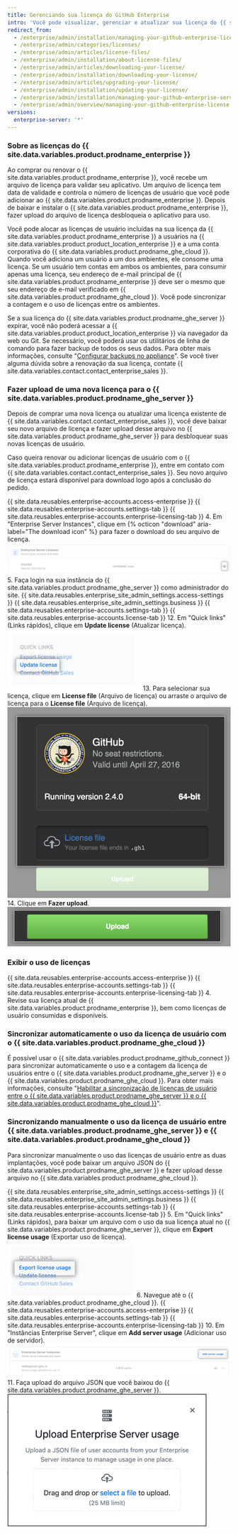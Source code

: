 ```yaml
---
title: Gerenciando sua licença do GitHub Enterprise
intro: 'Você pode visualizar, gerenciar e atualizar sua licença do {{ site.data.variables.product.prodname_enterprise }}.'
redirect_from:
  - /enterprise/admin/installation/managing-your-github-enterprise-license
  - /enterprise/admin/categories/licenses/
  - /enterprise/admin/articles/license-files/
  - /enterprise/admin/installation/about-license-files/
  - /enterprise/admin/articles/downloading-your-license/
  - /enterprise/admin/installation/downloading-your-license/
  - /enterprise/admin/articles/upgrading-your-license/
  - /enterprise/admin/installation/updating-your-license/
  - /enterprise/admin/installation/managing-your-github-enterprise-server-license
  - /enterprise/admin/overview/managing-your-github-enterprise-license
versions:
  enterprise-server: '*'
---
```


### Sobre as licenças do {{ site.data.variables.product.prodname_enterprise }}

Ao comprar ou renovar o {{ site.data.variables.product.prodname_enterprise }}, você recebe um arquivo de licença para validar seu aplicativo. Um arquivo de licença tem data de validade e controla o número de licenças de usuário que você pode adicionar ao {{ site.data.variables.product.prodname_enterprise }}. Depois de baixar e instalar o {{ site.data.variables.product.prodname_enterprise }}, fazer upload do arquivo de licença desbloqueia o aplicativo para uso.

Você pode alocar as licenças de usuário incluídas na sua licença da {{ site.data.variables.product.prodname_enterprise }} a usuários na {{ site.data.variables.product.product_location_enterprise }} e a uma conta corporativa do {{ site.data.variables.product.prodname_ghe_cloud }}. Quando você adiciona um usuário a um dos ambientes, ele consome uma licença. Se um usuário tem contas em ambos os ambientes, para consumir apenas uma licença, seu endereço de e-mail principal de {{ site.data.variables.product.prodname_enterprise }} deve ser o mesmo que seu endereço de e-mail verificado em {{ site.data.variables.product.prodname_ghe_cloud }}. Você pode sincronizar a contagem e o uso de licenças entre os ambientes.

Se a sua licença do {{ site.data.variables.product.prodname_ghe_server }} expirar, você não poderá acessar a {{ site.data.variables.product.product_location_enterprise }} via navegador da web ou Git. Se necessário, você poderá usar os utilitários de linha de comando para fazer backup de todos os seus dados. Para obter mais informações, consulte "[Configurar backups no appliance](/enterprise/admin/guides/installation/configuring-backups-on-your-appliance)". Se você tiver alguma dúvida sobre a renovação da sua licença, contate {{ site.data.variables.contact.contact_enterprise_sales }}.

### Fazer upload de uma nova licença para o {{ site.data.variables.product.prodname_ghe_server }}

Depois de comprar uma nova licença ou atualizar uma licença existente de {{ site.data.variables.contact.contact_enterprise_sales }}, você deve baixar seu novo arquivo de licença e fazer upload desse arquivo no {{ site.data.variables.product.prodname_ghe_server }} para desbloquear suas novas licenças de usuário.

Caso queira renovar ou adicionar licenças de usuário com o {{ site.data.variables.product.prodname_enterprise }}, entre em contato com {{ site.data.variables.contact.contact_enterprise_sales }}. Seu novo arquivo de licença estará disponível para download logo após a conclusão do pedido.

{{ site.data.reusables.enterprise-accounts.access-enterprise }}
{{ site.data.reusables.enterprise-accounts.settings-tab }}
{{ site.data.reusables.enterprise-accounts.enterprise-licensing-tab }}
4. Em "Enterprise Server Instances", clique em {% octicon "download" aria-label="The download icon" %} para fazer o download do seu arquivo de licença. ![Baixar licença do GitHub Enterprise Server](/assets/images/help/business-accounts/download-ghes-license.png)
5. Faça login na sua instância do {{ site.data.variables.product.prodname_ghe_server }} como administrador do site.
{{ site.data.reusables.enterprise_site_admin_settings.access-settings }}
{{ site.data.reusables.enterprise_site_admin_settings.business }}
{{ site.data.reusables.enterprise-accounts.settings-tab }}
{{ site.data.reusables.enterprise-accounts.license-tab }}
12. Em "Quick links" (Links rápidos), clique em **Update license** (Atualizar licença). ![Link de atualização de licença](/assets/images/enterprise/business-accounts/update-license-link.png)
13. Para selecionar sua licença, clique em **License file** (Arquivo de licença) ou arraste o arquivo de licença para o **License file** (Arquivo de licença). ![Fazer upload do arquivo de licença](/assets/images/enterprise/management-console/upload-license.png)
14. Clique em **Fazer upload**. ![Iniciar atualização](/assets/images/enterprise/management-console/begin-upload.png)

### Exibir o uso de licenças

{{ site.data.reusables.enterprise-accounts.access-enterprise }}
{{ site.data.reusables.enterprise-accounts.settings-tab }}
{{ site.data.reusables.enterprise-accounts.enterprise-licensing-tab }}
4. Revise sua licença atual de {{ site.data.variables.product.prodname_enterprise }}, bem como licenças de usuário consumidas e disponíveis.

### Sincronizar automaticamente o uso da licença de usuário com o {{ site.data.variables.product.prodname_ghe_cloud }}

É possível usar o {{ site.data.variables.product.prodname_github_connect }} para sincronizar automaticamente o uso e a contagem da licença de usuários entre o {{ site.data.variables.product.prodname_ghe_server }} e o {{ site.data.variables.product.prodname_ghe_cloud }}. Para obter mais informações, consulte "[Habilitar a sincronização de licenças de usuário entre o {{ site.data.variables.product.prodname_ghe_server }} e o {{ site.data.variables.product.prodname_ghe_cloud }}](/enterprise/{{currentVersion}}/admin/installation/enabling-automatic-user-license-sync-between-github-enterprise-server-and-github-enterprise-cloud)".

### Sincronizando manualmente o uso da licença de usuário entre {{ site.data.variables.product.prodname_ghe_server }} e {{ site.data.variables.product.prodname_ghe_cloud }}

Para sincronizar manualmente o uso das licenças de usuário entre as duas implantações, você pode baixar um arquivo JSON do {{ site.data.variables.product.prodname_ghe_server }} e fazer upload desse arquivo no {{ site.data.variables.product.prodname_ghe_cloud }}.

{{ site.data.reusables.enterprise_site_admin_settings.access-settings }}
{{ site.data.reusables.enterprise_site_admin_settings.business }}
{{ site.data.reusables.enterprise-accounts.settings-tab }}
{{ site.data.reusables.enterprise-accounts.license-tab }}
5. Em "Quick links" (Links rápidos), para baixar um arquivo com o uso da sua licença atual no {{ site.data.variables.product.prodname_ghe_server }}, clique em **Export license usage** (Exportar uso de licença). ![Exportar link de uso de licença](/assets/images/enterprise/business-accounts/export-license-usage-link.png)
6. Navegue até o {{ site.data.variables.product.prodname_ghe_cloud }}.
{{ site.data.reusables.enterprise-accounts.access-enterprise }}
{{ site.data.reusables.enterprise-accounts.settings-tab }}
{{ site.data.reusables.enterprise-accounts.enterprise-licensing-tab }}
10. Em "Instâncias Enterprise Server", clique em **Add server usage** (Adicionar uso de servidor). ![Fazer upload do link de uso do GitHub Enterprise Server](/assets/images/help/business-accounts/upload-ghe-server-usage-link.png)
11. Faça upload do arquivo JSON que você baixou do {{ site.data.variables.product.prodname_ghe_server }}.![Arrastar e soltar ou selecionar um arquivo para upload](/assets/images/help/business-accounts/upload-ghe-server-usage-file.png)
